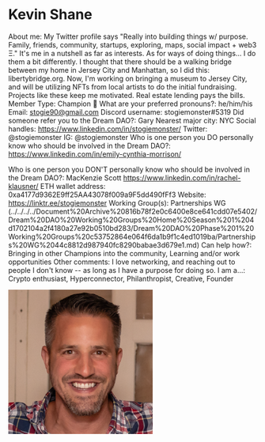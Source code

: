 # Kevin Shane

About me: My Twitter profile says "Really into building things w/ purpose. Family, friends, community, startups, exploring, maps, social impact + web3 Ξ." It's me in a nutshell as far as interests. As for ways of doing things... I do them a bit differently. I thought that there should be a walking bridge between my home in Jersey City and Manhattan, so I did this: libertybridge.org. Now, I'm working on bringing a museum to Jersey City, and will be utilizing NFTs from local artists to do the initial fundraising. Projects like these keep me motivated. Real estate lending pays the bills.
Member Type: Champion 🙌
What are your preferred pronouns?: he/him/his
Email: stogie90@gmail.com
Discord username: stogiemonster#5319
Did someone refer you to the Dream DAO?: Gary
Nearest major city: NYC
Social handles: https://www.linkedin.com/in/stogiemonster/
Twitter: @stogiemonster
IG: @stogiemonster
Who is one person you DO personally know who should be involved in the Dream DAO?: https://www.linkedin.com/in/emily-cynthia-morrison/

Who is one person you DON'T personally know who should be involved in the Dream DAO?: MacKenzie Scott
https://www.linkedin.com/in/rachel-klausner/
ETH wallet address: 0xa4177d9362E9ff25AA43078f009a9F5dd490fFf3
Website: https://linktr.ee/stogiemonster
Working Group(s): Partnerships WG (../../../../Document%20Archive%20816b78f2e0c6400e8ce641cdd07e5402/Dream%20DAO%20Working%20Groups%20Home%20Season%201%204d1702104a2f4180a27e92b0510bd283/Dream%20DAO%20Phase%201%20Working%20Groups%20c53752864e064f6da1b9f1c4ed1019ba/Partnerships%20WG%2044c8812d987940fc8290babae3d679e1.md)
Can help how?: Bringing in other Champions into the community, Learning and/or work opportunities
Other comments: I love networking, and reaching out to people I don't know -- as long as I have a purpose for doing so.
I am a...: Crypto enthusiast, Hyperconnector, Philanthropist, Creative, Founder

![Untitled](../../Dream%20DAO%20Voting%20Member%20List%201790792012994a419257db8f8a7807ff/%5BS2%5D%20Dream%20DAO%20Founding%20Voting%20Member%20List%202c05a57dde504a87a8ced236cce0b149/Kevin%20Shane%20765952133be8465cbd89c0d7922841be/Untitled.png)